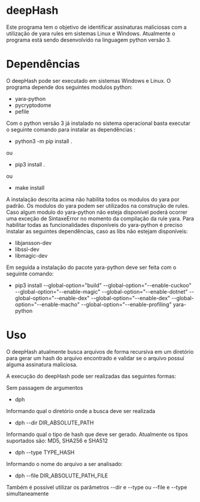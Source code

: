 # deepHash

Este programa tem o objetivo de identificar assinaturas maliciosas com a utilização de yara rules em sistemas Linux e Windows. Atualmente o programa está sendo desenvolvido na linguagem python versão 3.


# Dependências

O deepHash pode ser executado em sistemas Windows e Linux. O programa depende dos seguintes modulos python:

* yara-python
* pycryptodome
* pefile

Com o python versão 3 já instalado no sistema operacional basta executar o seguinte comando para instalar as dependências :

* python3 -m pip install .

ou

* pip3 install .

ou 

* make install

A instalação descrita acima não habilita todos os modulos do yara por padrão. Os modulos do yara podem ser utilizados na construção de rules. Caso algum modulo do yara-python não esteja disponível poderá ocorrer uma exceção de SintaxeError no momento da compilação da rule yara. Para habilitar todas as funcionalidades disponíveis do yara-python é preciso instalar as seguintes dependências, caso as libs não estejam disponíveis: 

* libjansson-dev
* libssl-dev
* libmagic-dev

Em seguida a instalação do pacote yara-python deve ser feita com o seguinte comando:

* pip3 install --global-option="build" --global-option="--enable-cuckoo" --global-option="--enable-magic" --global-option="--enable-dotnet" --global-option="--enable-dex" --global-option="--enable-dex" --global-option="--enable-macho" --global-option="--enable-profiling" yara-python

# Uso

O deepHash atualmente busca arquivos de forma recursiva em um diretório para gerar um hash do arquivo encontrado e validar se o arquivo possuí alguma assinatura maliciosa.

A execução do deepHash pode ser realizadas das seguintes formas:

Sem passagem de argumentos

* dph

Informando qual o diretório onde a busca deve ser realizada

* dph --dir DIR_ABSOLUTE_PATH

Informando qual o tipo de hash que deve ser gerado. Atualmente os tipos suportados são: MD5, SHA256 e SHA512

* dph --type TYPE_HASH

Informando o nome do arquivo a ser analisado:

* dph --file DIR_ABSOLUTE_PATH_FILE

Também é possível utilizar os parâmetros --dir e --type ou --file e --type simultaneamente
